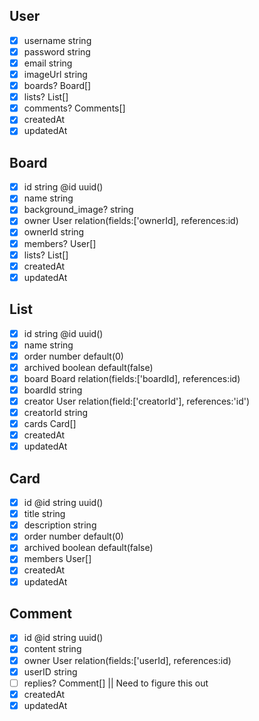 ## User
  * [x] username string
  * [x] password string
  * [x] email string
  * [x] imageUrl string
  * [x] boards? Board[]
  * [x] lists? List[]
  * [x] comments? Comments[]
  * [x] createdAt
  * [x] updatedAt

## Board
* [x] id string @id uuid()
* [x] name string
* [x] background_image? string
* [x] owner User relation(fields:['ownerId], references:id)
* [x] ownerId string
* [x] members? User[]
* [x] lists? List[]
* [x] createdAt
* [x] updatedAt

## List
* [x] id string @id uuid()
* [x] name string
* [x] order number default(0)
* [x] archived boolean default(false)
* [x] board Board relation(fields:['boardId], references:id)
* [x] boardId string
* [x] creator User relation(field:['creatorId'], references:'id')
* [x] creatorId string
* [x] cards Card[]
* [x] createdAt
* [x] updatedAt

## Card
* [x] id @id string uuid()
* [x] title string
* [x] description string
* [x] order number default(0)
* [x] archived boolean default(false)
* [x] members User[]
* [x] createdAt
* [x] updatedAt 

## Comment
* [x] id @id string uuid()
* [x] content string
* [x] owner User relation(fields:['userId], references:id)
* [x] userID string
* [ ] replies? Comment[] || Need to figure this out
* [x] createdAt
* [x] updatedAt 